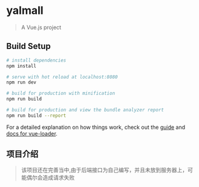 # yalmall

> A Vue.js project

## Build Setup

``` bash
# install dependencies
npm install

# serve with hot reload at localhost:8080
npm run dev

# build for production with minification
npm run build

# build for production and view the bundle analyzer report
npm run build --report
```

For a detailed explanation on how things work, check out the [guide](http://vuejs-templates.github.io/webpack/) and [docs for vue-loader](http://vuejs.github.io/vue-loader).
## 项目介绍
> 该项目还在完善当中,由于后端接口为自己编写，并且未放到服务器上，可能偶尔会造成请求失败
